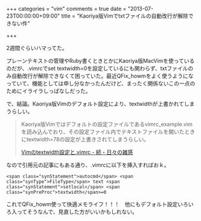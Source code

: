 +++
categories = "vim"
comments = true
date = "2013-07-23T00:00:00+09:00"
title = "Kaoriya版Vimでtxtファイルの自動改行が解除できない件"

+++

2週間ぐらいハマってた。

プレーンテキストの管理やRuby書くときとかにKaoriya版MacVimを使っているのだが、.vimrcでset textwidth=0を設定しているにも関わらず、txtファイルのみ自動改行が解除できなくて困っていた。最近QFix_howmをよく使うようになっていて、機能としては申し分なかったんだけど、まったく関係ないこの一点のためにイライラしっぱなしだった。

で、結論。Kaoriya版Vimのデフォルト設定により、textwidthが上書かれてしまうらしい。

<blockquote>Kaoriya版Vimではデフォルトの設定ファイルであるvimrc_example.vimを読み込んでおり、その設定ファイル内でテキストファイルを開いたときにtextwidth=78の設定が上書きされてしまうらしい。

[Vimのtextwidth設定と.vimrc - 続・日々の雑感](http://d.hatena.ne.jp/WK6/20120606/1338993826)</blockquote>

なので引用元の記事にもある通り、.vimrcに以下を挿入すればおｋ。

```vim
<span class="synStatement">autocmd</span> <span class="synType">FileType</span> text <span class="synStatement">setlocal</span> <span class="synPreProc">textwidth</span>=0

```


これでQFix_howm使って快適メモライフ！！！　他にもデフォルト設定いろいろ入ってそうなんで、見直した方がいいかもしれない。


